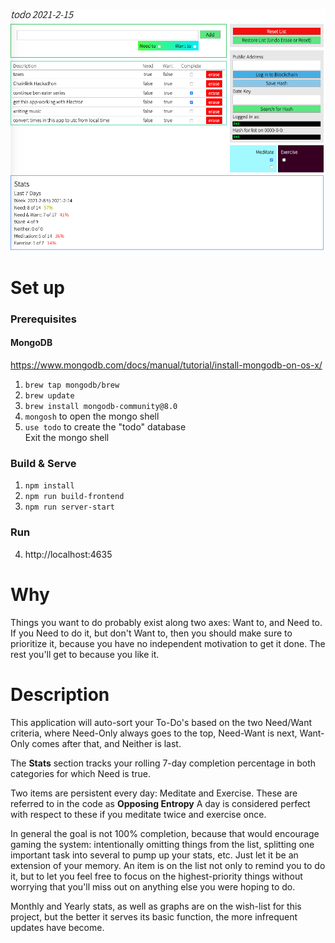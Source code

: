 ![](todo-screencap.png)
# Set up
### Prerequisites
#### MongoDB
https://www.mongodb.com/docs/manual/tutorial/install-mongodb-on-os-x/
1. `brew tap mongodb/brew`
2. `brew update`
3. `brew install mongodb-community@8.0`
4. `mongosh` to open the mongo shell
5. `use todo` to create the "todo" database  
Exit the mongo shell

### Build & Serve
1. `npm install`  
2. `npm run build-frontend`  
3. `npm run server-start`  

### Run
4. http://localhost:4635

# Why
Things you want to do probably exist along two axes: Want to, and Need to. If you Need to do it, but don't Want to, then you should make sure to prioritize it, because you have no independent motivation to get it done. The rest you'll get to because you like it.

# Description
This application will auto-sort your To-Do's based on the two Need/Want criteria, where Need-Only always goes to the top, Need-Want is next, Want-Only comes after that, and Neither is last.

The __Stats__ section tracks your rolling 7-day  completion percentage in both categories for which Need is true.

Two items are persistent every day: Meditate and Exercise. These are referred to in the code as __Opposing Entropy__ A day is considered perfect with respect to these if you meditate twice and exercise once.

In general the goal is not 100% completion, because that would encourage gaming the system: intentionally omitting things from the list, splitting one important task into several to pump up your stats, etc. Just let it be an extension of your memory. An item is on the list not only to remind you to do it, but to let you feel free to focus on the highest-priority things without worrying that you'll miss out on anything else you were hoping to do.

Monthly and Yearly stats, as well as graphs are on the wish-list for this project, but the better it serves its basic function, the more infrequent updates have become.
